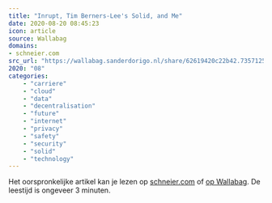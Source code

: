 ```yaml
---
title: "Inrupt, Tim Berners-Lee's Solid, and Me"
date: 2020-08-20 08:45:23
icon: article
source: Wallabag
domains:
- schneier.com
src_url: "https://wallabag.sanderdorigo.nl/share/62619420c22b42.73571259"
2020: "08"
categories:
    - "carriere"
    - "cloud"
    - "data"
    - "decentralisation"
    - "future"
    - "internet"
    - "privacy"
    - "safety"
    - "security"
    - "solid"
    - "technology"
---
```

Het oorspronkelijke artikel kan je lezen op [schneier.com](https://www.schneier.com/blog/archives/2020/02/inrupt_tim_bern.html) of [op Wallabag](https://wallabag.sanderdorigo.nl/share/62619420c22b42.73571259). De leestijd is ongeveer 3 minuten.
